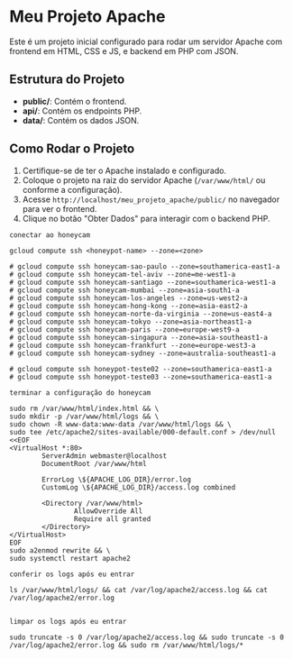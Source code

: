 
# Meu Projeto Apache

Este é um projeto inicial configurado para rodar um servidor Apache com frontend em HTML, CSS e JS, e backend em PHP com JSON.

## Estrutura do Projeto

- **public/**: Contém o frontend.
- **api/**: Contém os endpoints PHP.
- **data/**: Contém os dados JSON.

## Como Rodar o Projeto

1. Certifique-se de ter o Apache instalado e configurado.
2. Coloque o projeto na raiz do servidor Apache (`/var/www/html/` ou conforme a configuração).
3. Acesse `http://localhost/meu_projeto_apache/public/` no navegador para ver o frontend.
4. Clique no botão "Obter Dados" para interagir com o backend PHP.

```shell
conectar ao honeycam

gcloud compute ssh <honeypot-name> --zone=<zone>

# gcloud compute ssh honeycam-sao-paulo --zone=southamerica-east1-a
# gcloud compute ssh honeycam-tel-aviv --zone=me-west1-a
# gcloud compute ssh honeycam-santiago --zone=southamerica-west1-a
# gcloud compute ssh honeycam-mumbai --zone=asia-south1-a
# gcloud compute ssh honeycam-los-angeles --zone=us-west2-a
# gcloud compute ssh honeycam-hong-kong --zone=asia-east2-a
# gcloud compute ssh honeycam-norte-da-virginia --zone=us-east4-a
# gcloud compute ssh honeycam-tokyo --zone=asia-northeast1-a
# gcloud compute ssh honeycam-paris --zone=europe-west9-a
# gcloud compute ssh honeycam-singapura --zone=asia-southeast1-a
# gcloud compute ssh honeycam-frankfurt --zone=europe-west3-a
# gcloud compute ssh honeycam-sydney --zone=australia-southeast1-a

# gcloud compute ssh honeypot-teste02 --zone=southamerica-east1-a
# gcloud compute ssh honeypot-teste03 --zone=southamerica-east1-a

```

```shell
terminar a configuração do honeycam

sudo rm /var/www/html/index.html && \
sudo mkdir -p /var/www/html/logs && \
sudo chown -R www-data:www-data /var/www/html/logs && \
sudo tee /etc/apache2/sites-available/000-default.conf > /dev/null <<EOF
<VirtualHost *:80>
        ServerAdmin webmaster@localhost
        DocumentRoot /var/www/html

        ErrorLog \${APACHE_LOG_DIR}/error.log
        CustomLog \${APACHE_LOG_DIR}/access.log combined

        <Directory /var/www/html>
                AllowOverride All
                Require all granted
        </Directory>
</VirtualHost>
EOF
sudo a2enmod rewrite && \
sudo systemctl restart apache2
```

```shell
conferir os logs após eu entrar

ls /var/www/html/logs/ && cat /var/log/apache2/access.log && cat /var/log/apache2/error.log


```
```shell
limpar os logs após eu entrar

sudo truncate -s 0 /var/log/apache2/access.log && sudo truncate -s 0 /var/log/apache2/error.log && sudo rm /var/www/html/logs/*
```